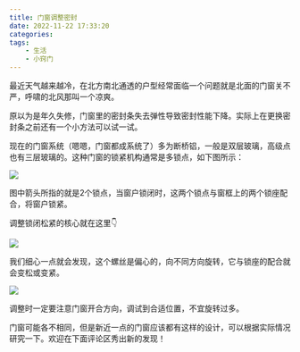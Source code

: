 ```yaml
---
title: 门窗调整密封
date: 2022-11-22 17:33:20
categories:
tags:
    - 生活
    - 小窍门
---
```


最近天气越来越冷，在北方南北通透的户型经常面临一个问题就是北面的门窗关不严，呼啸的北风那叫一个凉爽。

原以为是年久失修，门窗里的密封条失去弹性导致密封性能下降。实际上在更换密封条之前还有一个小方法可以试一试。

<!-- more -->

现在的门窗系统（嗯嗯，门窗都成系统了）多为断桥铝，一般是双层玻璃，高级点也有三层玻璃的。这种门窗的锁紧机构通常是多锁点，如下图所示：

![](/images/门窗调整密封_2022-11-22-17-52-08.webp)

图中箭头所指的就是2个锁点，当窗户锁闭时，这两个锁点与窗框上的两个锁座配合，将窗户锁紧。

调整锁闭松紧的核心就在这里👇

![](/images/门窗调整密封_2022-11-22-17-57-52.png)

我们细心一点就会发现，这个螺丝是偏心的，向不同方向旋转，它与锁座的配合就会变松或变紧。

![](/images/门窗调整密封_2022-11-22-18-00-30.webp)

调整时一定要注意门窗开合方向，调试到合适位置，不宜旋转过多。

门窗可能各不相同，但是新近一点的门窗应该都有这样的设计，可以根据实际情况研究一下。欢迎在下面评论区秀出新的发现！
